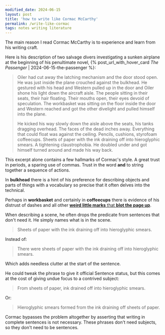 ```yaml
---
modified_date: 2024-06-15
layout: post
title: 'how to write like Cormac McCarthy'
permalink: /write-like-cormac
tags: notes writing literature
---
```


The main reason I read Cormac McCarthy is to experience and learn from his writing craft.
<!--more-->

Here is his description of two salvage divers investigating a sunken airplane at the beginning of his penultimate novel, {% post_url_with_hover_card _The Passenger_ | 2024-06-15-the-passenger %}:
> Oiler had cut away the latching mechanism and the door stood open.
> He was just inside the plane crouched against the bulkhead.
> He gestured with his head and Western pulled up in the door and Oiler shone his light down the aircraft aisle.
> The people sitting in their seats, their hair floating.
> Their mouths open, their eyes devoid of speculation.
> The workbasket was sitting on the floor inside the door and Western reached and got the other divelight and pulled himself into the plane.
>
> He kicked his way slowly down the aisle above the seats, his tanks dragging overhead.
> The faces of the dead inches away.
> Everything that could float was against the ceiling.
> Pencils, cushions, styrofoam coffeecups.
> Sheets of paper with the ink draining off into hieroglyphic smears.
> A tightening claustrophobia.
> He doubled under and got himself turned around and made his way back.

This excerpt alone contains a few hallmarks of Cormac's style.
A great trust in periods, a sparing use of commas.
Trust in the word **and** to string together a sequence of actions.

In **bulkhead** there is a hint of his preference for describing objects and parts of things with a vocabulary so precise that it often delves into the technical.

Perhaps in **workbasket** and certainly in **coffeecups** there is evidence of his distrust of dashes and all other [**weird little marks** that **blot the page up**](https://en.wikipedia.org/wiki/Cormac_McCarthy#Writing_approach_and_style).

When describing a scene, he often drops the predicate from sentences that don't need it.
He simply names what is in the scene.

> Sheets of paper with the ink draining off into hieroglyphic smears.

Instead of:
> There were sheets of paper with the ink draining off into hieroglyphic smears.

Which adds needless clutter at the start of the sentence.

He could tweak the phrase to give it official Sentence status, but this comes at the cost of giving undue focus to a contrived subject:
> From sheets of paper, ink drained off into hieroglyphic smears.

Or:
> Hieroglyphic smears formed from the ink draining off sheets of paper.

Cormac bypasses the problem altogether by asserting that writing in complete sentences is not necessary.
These phrases don't need subjects, so they don't need to be sentences.